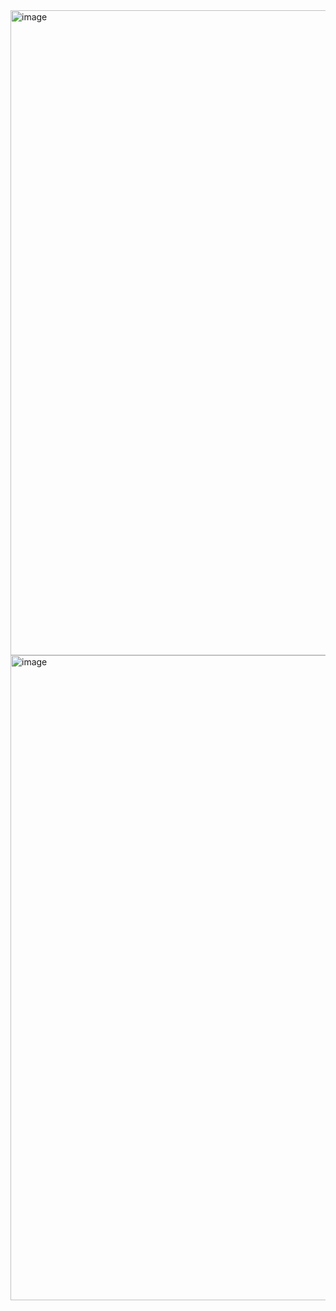 <img width="1134" height="1032" alt="image" src="https://github.com/user-attachments/assets/c4be48e5-d702-4f4a-994c-4ac6cc55e31b" />
<img width="1134" height="1032" alt="image" src="https://github.com/user-attachments/assets/bbff1be7-4e04-451f-944d-83268822344c" />
